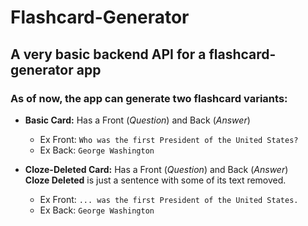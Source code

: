 # Flashcard-Generator

## A very basic backend API for a flashcard-generator app

### As of now, the app can generate two flashcard variants:

* **Basic Card:** Has a Front (*Question*) and Back (*Answer*)
   - Ex Front: `Who was the first President of the United States?`
   - Ex Back: `George Washington`

* **Cloze-Deleted Card:** Has a Front (*Question*) and Back (*Answer*)<br>
**Cloze Deleted** is just a sentence with some of its text removed.

   * Ex Front: `... was the first President of the United States.`
   * Ex Back: `George Washington`
   
   